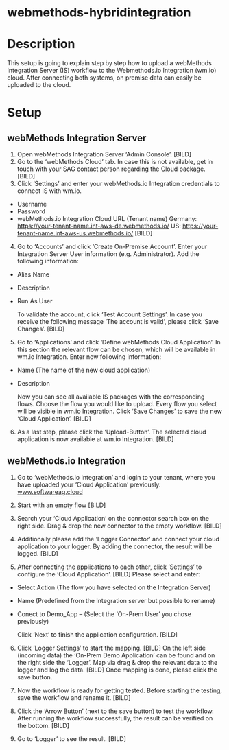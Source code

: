 # webmethods-hybridintegration
# Description
This setup is going to explain step by step how to upload a webMethods Integration Server (IS) workflow to the Webmethods.io Integration (wm.io) cloud. After connecting both systems, on premise data can easily be uploaded to the cloud.

# Setup
## webMethods Integration Server 
1.	Open webMethods Integration Server ‘Admin Console’.
[BILD]
2.	Go to the ‘webMethods Cloud’ tab. In case this is not available, get in touch with your SAG contact person regarding the Cloud package.
[BILD]
3.	Click ‘Settings’ and enter your webMethods.io Integration credentials to connect IS with wm.io.
* Username
* Password
* webMethods.io Integration Cloud URL (Tenant name)
Germany: https://your-tenant-name.int-aws-de.webmethods.io/ 
US: https://your-tenant-name.int-aws-us.webmethods.io/
[BILD]

4.	Go to ‘Accounts’ and click ‘Create On-Premise Account’. Enter your Integration Server User information (e.g. Administrator). Add the following information:
* Alias Name
* Description
* Run As User

  To validate the account, click ‘Test Account Settings’. In case you receive the following message ‘The account is valid’, please     click ‘Save Changes’.
  [BILD]
  
5.	Go to ‘Applications’ and click ‘Define webMethods Cloud Application’. In this section the relevant flow can be chosen, which will be available in wm.io Integration.
Enter now following information:

* Name (The name of the new cloud application)
* Description

  Now you can see all available IS packages with the corresponding flows. Choose the flow you would like to upload. Every flow you select will be visible in wm.io Integration.
Click ‘Save Changes’ to save the new ‘Cloud Application’.
[BILD]

6.	As a last step, please click the ‘Upload-Button’. The selected cloud application is now available at wm.io Integration.
[BILD]

## webMethods.io Integration
1.	Go to ‘webMethods.io Integration’ and login to your tenant, where you have uploaded your ‘Cloud Application’ previously. www.softwareag.cloud

2.	Start with an empty flow
[BILD]

3.	Search your ‘Cloud Application’ on the connector search box on the right side. Drag & drop the new connector to the empty workflow.
[BILD]

4.	Additionally please add the ‘Logger Connector’ and connect your cloud application to your logger. By adding the connector, the result will be logged.
[BILD]

5.	After connecting the applications to each other, click ‘Settings’ to configure the ‘Cloud Application’.
[BILD]
Please select and enter:

* Select Action (The flow you have selected on the Integration Server)
* Name (Predefined from the Integration server but possible to rename)
* Conect to Demo_App – (Select the ‘On-Prem User’ you chose previously)

  Click ‘Next’ to finish the application configuration.
  [BILD]
  
6.	Click ‘Logger Settings’ to start the mapping.
  [BILD]
    On the left side (incoming data) the ‘On-Prem Demo Application’ can be found and on the right side the ‘Logger’. Map via drag & drop the relevant data to the logger and log the data.
    [BILD]
    Once mapping is done, please click the save button.
    
 7.	Now the workflow is ready for getting tested. Before starting the testing, save the workflow and rename it. 
   [BILD]
   
 8.	Click the ‘Arrow Button’ (next to the save button) to test the workflow. After running the workflow successfully, the result can be verified on the bottom.
 [BILD]
 
 9.	Go to ‘Logger’ to see the result.
 [BILD]
    
  

